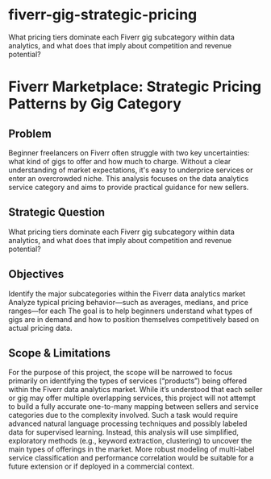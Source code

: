 # fiverr-gig-strategic-pricing
What pricing tiers dominate each Fiverr gig subcategory within data analytics, and what does that imply about competition and revenue potential?

# Fiverr Marketplace: Strategic Pricing Patterns by Gig Category
## Problem
Beginner freelancers on Fiverr often struggle with two key uncertainties: what kind of gigs to offer and how much to charge. Without a clear understanding of market expectations, it's easy to underprice services or enter an overcrowded niche. This analysis focuses on the data analytics service category and aims to provide practical guidance for new sellers.

## Strategic Question
What pricing tiers dominate each Fiverr gig subcategory within data analytics, and what does that imply about competition and revenue potential?

## Objectives
Identify the major subcategories within the Fiverr data analytics market
Analyze typical pricing behavior—such as averages, medians, and price ranges—for each
The goal is to help beginners understand what types of gigs are in demand and how to position themselves competitively based on actual pricing data.

## Scope & Limitations
For the purpose of this project, the scope will be narrowed to focus primarily on identifying the types of services (“products”) being offered within the Fiverr data analytics market. While it’s understood that each seller or gig may offer multiple overlapping services, this project will not attempt to build a fully accurate one-to-many mapping between sellers and service categories due to the complexity involved. Such a task would require advanced natural language processing techniques and possibly labeled data for supervised learning. Instead, this analysis will use simplified, exploratory methods (e.g., keyword extraction, clustering) to uncover the main types of offerings in the market. More robust modeling of multi-label service classification and performance correlation would be suitable for a future extension or if deployed in a commercial context.
